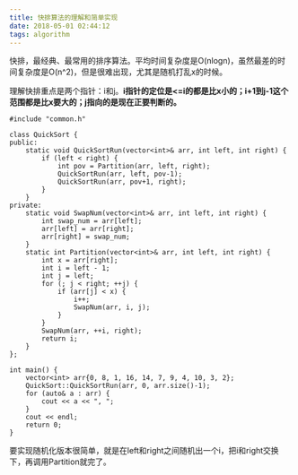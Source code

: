 ```yaml
---
title: 快排算法的理解和简单实现
date: 2018-05-01 02:44:12
tags: algorithm
---
```


快排，最经典、最常用的排序算法。平均时间复杂度是O(nlogn)，虽然最差的时间复杂度是O(n^2)，但是很难出现，尤其是随机打乱x的时候。

理解快排重点是两个指针：i和j。**i指针的定位是<=i的都是比x小的；i+1到j-1这个范围都是比x要大的；j指向的是现在正要判断的。**

```
#include "common.h"

class QuickSort {
public:
    static void QuickSortRun(vector<int>& arr, int left, int right) {
        if (left < right) {
            int pov = Partition(arr, left, right);
            QuickSortRun(arr, left, pov-1);
            QuickSortRun(arr, pov+1, right);
        }
    }
private:
    static void SwapNum(vector<int>& arr, int left, int right) {
        int swap_num = arr[left];
        arr[left] = arr[right];
        arr[right] = swap_num;
    }
    static int Partition(vector<int>& arr, int left, int right) {
        int x = arr[right];
        int i = left - 1;
        int j = left;
        for (; j < right; ++j) {
            if (arr[j] < x) {
                i++;
                SwapNum(arr, i, j);
            }
        }
        SwapNum(arr, ++i, right);
        return i;
    }
};

int main() {
    vector<int> arr{0, 8, 1, 16, 14, 7, 9, 4, 10, 3, 2};
    QuickSort::QuickSortRun(arr, 0, arr.size()-1);
    for (auto& a : arr) {
        cout << a << ", ";
    }
    cout << endl;
    return 0;
}
```

要实现随机化版本很简单，就是在left和right之间随机出一个i，把i和right交换下，再调用Partition就完了。